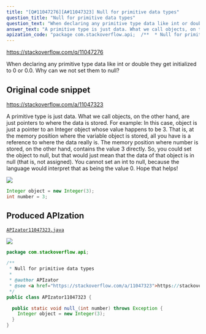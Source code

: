 ```yaml
---
title: "[Q#11047276][A#11047323] Null for primitive data types"
question_title: "Null for primitive data types"
question_text: "When declaring any primitive type data like int or double they get initialized to 0 or 0.0. Why can we not set them to null?"
answer_text: "A primitive type is just data. What we call objects, on the other hand, are just pointers to where the data is stored. For example: In this case, object is just a pointer to an Integer object whose value happens to be 3. That is, at the memory position where the variable object is stored, all you have is a reference to where the data really is. The memory position where number is stored, on the other hand, contains the value 3 directly. So, you could set the object to null, but that would just mean that the data of that object is in null (that is, not assigned). You cannot set an int to null, because the language would interpret that as being the value 0. Hope that helps!"
apization_code: "package com.stackoverflow.api;  /**  * Null for primitive data types  *  * @author APIzator  * @see <a href=\"https://stackoverflow.com/a/11047323\">https://stackoverflow.com/a/11047323</a>  */ public class APIzator11047323 {    public static void null_(int number) throws Exception {     Integer object = new Integer(3);   } }"
---
```


https://stackoverflow.com/q/11047276

When declaring any primitive type data like int or double they get initialized to 0 or 0.0. Why can we not set them to null?



## Original code snippet

https://stackoverflow.com/a/11047323

A primitive type is just data. What we call objects, on the other hand, are just pointers to where the data is stored. For example:
In this case, object is just a pointer to an Integer object whose value happens to be 3. That is, at the memory position where the variable object is stored, all you have is a reference to where the data really is. The memory position where number is stored, on the other hand, contains the value 3 directly.
So, you could set the object to null, but that would just mean that the data of that object is in null (that is, not assigned). You cannot set an int to null, because the language would interpret that as being the value 0.
Hope that helps!

<div class="code-logo"><img src="/stackoverflow.png" /></div>

```java
Integer object = new Integer(3);
int number = 3;
```

## Produced APIzation

[`APIzator11047323.java`](https://github.com/blind-papers/apization-temp-data/raw/main/search/APIzator11047323.java)

<div class="code-logo"><img src="/apizator.png" /></div>

```java
package com.stackoverflow.api;

/**
 * Null for primitive data types
 *
 * @author APIzator
 * @see <a href="https://stackoverflow.com/a/11047323">https://stackoverflow.com/a/11047323</a>
 */
public class APIzator11047323 {

  public static void null_(int number) throws Exception {
    Integer object = new Integer(3);
  }
}

```